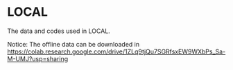 # LOCAL
The data and codes used in LOCAL.

Notice: The offline data can be downloaded in https://colab.research.google.com/drive/1ZLq9tjQu7SGRfsxEW9WXbPs_Sa-M-UMJ?usp=sharing
